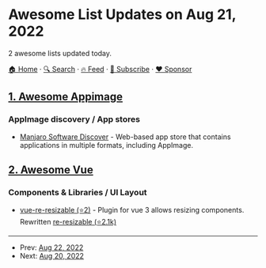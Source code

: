 # Awesome List Updates on Aug 21, 2022

2 awesome lists updated today.

[🏠 Home](/README.md) · [🔍 Search](https://www.trackawesomelist.com/search/) · [🔥 Feed](https://www.trackawesomelist.com/rss.xml) · [📮 Subscribe](https://trackawesomelist.us17.list-manage.com/subscribe?u=d2f0117aa829c83a63ec63c2f&id=36a103854c) · [❤️  Sponsor](https://github.com/sponsors/theowenyoung)



## [1. Awesome Appimage](/content/AppImageCommunity/awesome-appimage/README.md)

### AppImage discovery / App stores

*   [Manjaro Software Discover](https://software.manjaro.org/appimages) - Web-based app store that contains applications in multiple formats, including AppImage.

## [2. Awesome Vue](/content/vuejs/awesome-vue/README.md)

### Components & Libraries / UI Layout

*   [vue-re-resizable (⭐2)](https://github.com/tachibana-shin/vue-re-resizable) - Plugin for vue 3 allows resizing components. Rewritten [re-resizable (⭐2.1k)](https://github.com/bokuweb/re-resizable)

---

- Prev: [Aug 22, 2022](/content/2022/08/22/README.md)
- Next: [Aug 20, 2022](/content/2022/08/20/README.md)
